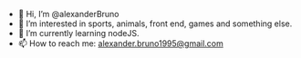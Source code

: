 - 👋 Hi, I’m @alexanderBruno
- 👀 I’m interested in sports, animals, front end, games and something else.
- 🌱 I’m currently learning nodeJS.
- 📫 How to reach me: alexander.bruno1995@gmail.com

<!---
alexanderBruno/alexanderBruno is a ✨ special ✨ repository because its `README.md` (this file) appears on your GitHub profile.
You can click the Preview link to take a look at your changes.
--->
